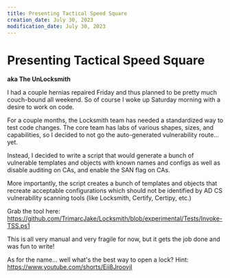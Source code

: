 ```yaml
---
title: Presenting Tactical Speed Square
creation_date: July 30, 2023
modification_date: July 30, 2023
---
```


# Presenting Tactical Speed Square

**aka The UnLocksmith**

I had a couple hernias repaired Friday and thus planned to be pretty much couch-bound all weekend. So of course I woke up Saturday morning with a desire to work on code. 

For a couple months, the Locksmith team has needed a standardized way to test code changes. The core team has labs of various shapes, sizes, and capabilities, so I decided to not go the auto-generated vulnerability route… yet. 

Instead, I decided to write a script that would generate a bunch of vulnerable templates and objects with known names and configs as well as disable auditing on CAs, and enable the SAN flag on CAs. 

More importantly, the script creates a bunch of templates and objects that recreate acceptable configurations which should not be identified by AD CS vulnerability scanning tools (like Locksmith, Certify, Certipy, etc.)

Grab the tool here: https://github.com/TrimarcJake/Locksmith/blob/experimental/Tests/Invoke-TSS.ps1

This is all very manual and very fragile for now, but it gets the job done and was fun to write!

As for the name… well what's the best way to open a lock? Hint: https://www.youtube.com/shorts/Eii8JroovjI
